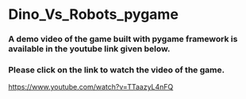 # Dino_Vs_Robots_pygame

### A demo video of the game built with pygame framework is available in the youtube link given below. 
### Please click on the link to watch the video of the game.

https://www.youtube.com/watch?v=TTaazyL4nFQ

